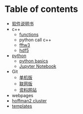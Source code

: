 # Table of contents

* [软件说明书](README.md)
* c++
  * [functions](c++/functions.md)
  * python call c++
  * [fftw3](c++/fftw3.md)
  * [hdf5](c++/hdf5.md)
* [python](python/README.md)
  * [python basics](python/python-basics.md)
  * [Jupyter Notebook](python/jupyter-notebook.md)
* Git
  * [单机版](git/dan-ji-ban.md)
  * [联网版](git/lian-wang-ban.md)
  * [资料网站](git/zi-liao-wang-zhan.md)
* webpages
* [hoffman2 cluster](hoffman2-cluster.md)
* [templates](templates.md)

